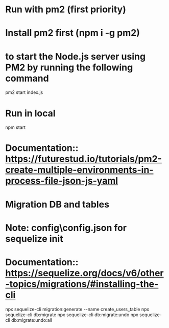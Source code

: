 # Run with pm2 (first priority)
# Install pm2 first (npm i -g pm2)
# to start the Node.js server using PM2 by running the following command
pm2 start index.js


# Run in local
npm start


# Documentation:: https://futurestud.io/tutorials/pm2-create-multiple-environments-in-process-file-json-js-yaml
# Migration DB and tables
# Note: config\config.json for sequelize init
# Documentation:: https://sequelize.org/docs/v6/other-topics/migrations/#installing-the-cli
npx sequelize-cli migration:generate --name create_users_table
npx sequelize-cli db:migrate
npx sequelize-cli db:migrate:undo
npx sequelize-cli db:migrate:undo:all